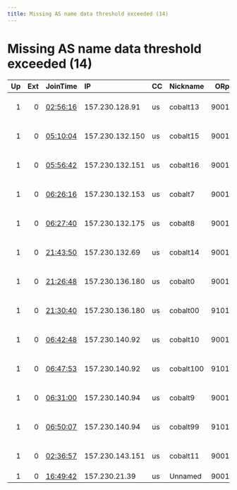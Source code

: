 ```yaml
---
title: Missing AS name data threshold exceeded (14)
---
```


# Missing AS name data threshold exceeded (14)

|   Up |   Ext | JoinTime                                                                                            | IP              | CC   | Nickname   |   ORp |   Dirp | Version   | Contact                   | OS    |   eFamMembers |
|-----:|------:|:----------------------------------------------------------------------------------------------------|:----------------|:-----|:-----------|------:|-------:|:----------|:--------------------------|:------|--------------:|
|    1 |     0 | [02:56:16](https://metrics.torproject.org/rs.html#details/09058A1C003E5F9B7735D028D378C42DCF92CA46) | 157.230.128.91  | us   | cobalt13   |  9001 |   9030 | 0.3.4.9   | aurum1704 at gmail dot co | Linux |            14 |
|    1 |     0 | [05:10:04](https://metrics.torproject.org/rs.html#details/E1442DB84252242848E53E2599E1DBE7DF80278F) | 157.230.132.150 | us   | cobalt15   |  9001 |   9030 | 0.3.4.9   | aurum1704 at gmail dot co | Linux |            14 |
|    1 |     0 | [05:56:42](https://metrics.torproject.org/rs.html#details/70FE4B7B908875359F34F22F7FC15C4F6CD7B27D) | 157.230.132.151 | us   | cobalt16   |  9001 |   9030 | 0.3.4.9   | aurum1704 at gmail dot co | Linux |            14 |
|    1 |     0 | [06:26:16](https://metrics.torproject.org/rs.html#details/640B889E6FE5F8AFC5A3A8553A9BE3377E43B4C5) | 157.230.132.153 | us   | cobalt7    |  9001 |   9030 | 0.3.4.9   | aurum1704 at gmail dot co | Linux |            14 |
|    1 |     0 | [06:27:40](https://metrics.torproject.org/rs.html#details/9AE92FD739FCF3547C1ECD3C4EF71D434D5834E2) | 157.230.132.175 | us   | cobalt8    |  9001 |   9030 | 0.3.4.9   | aurum1704 at gmail dot co | Linux |            14 |
|    1 |     0 | [21:43:50](https://metrics.torproject.org/rs.html#details/94BF5FB37B5F7FEE124273A8751D416AE6F61380) | 157.230.132.69  | us   | cobalt14   |  9001 |   9030 | 0.3.4.9   | aurum1704 at gmail dot co | Linux |            14 |
|    1 |     0 | [21:26:48](https://metrics.torproject.org/rs.html#details/4EF954752C47906CF26AFA9FDD2E82FE9B2CF040) | 157.230.136.180 | us   | cobalt0    |  9001 |   9030 | 0.3.4.9   | aurum1704 at gmail dot co | Linux |            14 |
|    1 |     0 | [21:30:40](https://metrics.torproject.org/rs.html#details/30BE64D2C5AAFD3F7BACFDE1E1CC8D540CE4D905) | 157.230.136.180 | us   | cobalt00   |  9101 |   9032 | 0.3.4.9   | aurum1704 at gmail dot co | Linux |            14 |
|    1 |     0 | [06:42:48](https://metrics.torproject.org/rs.html#details/31B9D3F99A32543D1FE1DC2E2B2A2B21C0DFAB97) | 157.230.140.92  | us   | cobalt10   |  9001 |   9030 | 0.3.4.9   | aurum1704 at gmail dot co | Linux |            14 |
|    1 |     0 | [06:47:53](https://metrics.torproject.org/rs.html#details/225821522D8652DCECA757D59779587FE23B245F) | 157.230.140.92  | us   | cobalt100  |  9101 |   9032 | 0.3.4.9   | aurum1704 at gmail dot co | Linux |            14 |
|    1 |     0 | [06:31:00](https://metrics.torproject.org/rs.html#details/C3907FD65A2C0B389AB9CDF38EB6CA065064C134) | 157.230.140.94  | us   | cobalt9    |  9001 |   9030 | 0.3.4.9   | aurum1704 at gmail dot co | Linux |            14 |
|    1 |     0 | [06:50:07](https://metrics.torproject.org/rs.html#details/A8AC085EAB39191F2304D7C86B5BDCB1E85A390C) | 157.230.140.94  | us   | cobalt99   |  9101 |   9032 | 0.3.4.9   | aurum1704 at gmail dot co | Linux |            14 |
|    1 |     0 | [02:36:57](https://metrics.torproject.org/rs.html#details/68C9268B76D27E199C7683771F3C83BE00FE3192) | 157.230.143.151 | us   | cobalt11   |  9001 |   9030 | 0.3.4.9   | aurum1704 at gmail dot co | Linux |            14 |
|    1 |     0 | [16:49:42](https://metrics.torproject.org/rs.html#details/6D00590DD072C7DA0ED1EFC792F444E457AA8120) | 157.230.21.39   | us   | Unnamed    |  9001 |      0 | 0.3.3.9   | None                      | Linux |             1 |
